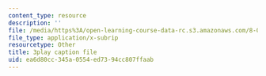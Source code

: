 ```yaml
---
content_type: resource
description: ''
file: /media/https%3A/open-learning-course-data-rc.s3.amazonaws.com/8-01sc-classical-mechanics-fall-2016/ea6d80cc345a0554ed7394cc807ffaab_PQfYJ2TjpEU.srt
file_type: application/x-subrip
resourcetype: Other
title: 3play caption file
uid: ea6d80cc-345a-0554-ed73-94cc807ffaab
---
```

